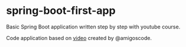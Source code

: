 # spring-boot-first-app
 Basic Spring Boot application written step by step with youtube course.
 
Code application based on [video](https://www.youtube.com/watch?v=vtPkZShrvXQ&t=4425s&ab_channel=freeCodeCamp.org) created by @amigoscode.
